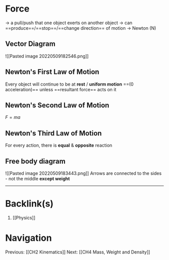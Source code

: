 # Force
-> a pull/push that one object exerts on another object
-> can ==produce==/==stop==/==change direction== of motion
-> Newton (N)

## Vector Diagram
![[Pasted image 20220509182546.png]]

## Newton's First Law of Motion
Every object will continue to be at **rest** / **uniform motion** ==(0 acceleration)== unless ==resultant force== acts on it

## Newton's Second Law of Motion
$F=ma$

## Newton's Third Law of Motion
For every action, there is **equal** & **opposite** reaction

## Free body diagram
![[Pasted image 20220509183443.png]]
Arrows are connected to the sides - not the middle **except weight**

---
# Backlink(s)
1. [[Physics]]

# Navigation
Previous: [[CH2 Kinematics]]
Next: [[CH4 Mass, Weight and Density]]